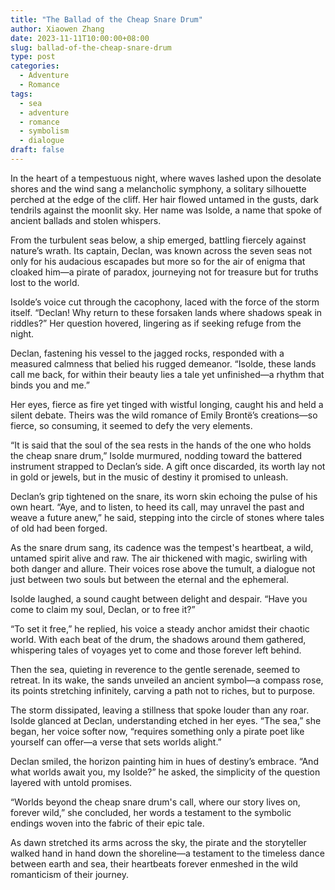 ```yaml
---
title: "The Ballad of the Cheap Snare Drum"
author: Xiaowen Zhang
date: 2023-11-11T10:00:00+08:00
slug: ballad-of-the-cheap-snare-drum
type: post
categories:
  - Adventure
  - Romance
tags:
  - sea
  - adventure
  - romance
  - symbolism
  - dialogue
draft: false
---
```


In the heart of a tempestuous night, where waves lashed upon the desolate shores and the wind sang a melancholic symphony, a solitary silhouette perched at the edge of the cliff. Her hair flowed untamed in the gusts, dark tendrils against the moonlit sky. Her name was Isolde, a name that spoke of ancient ballads and stolen whispers.

From the turbulent seas below, a ship emerged, battling fiercely against nature’s wrath. Its captain, Declan, was known across the seven seas not only for his audacious escapades but more so for the air of enigma that cloaked him—a pirate of paradox, journeying not for treasure but for truths lost to the world.

Isolde’s voice cut through the cacophony, laced with the force of the storm itself. “Declan! Why return to these forsaken lands where shadows speak in riddles?” Her question hovered, lingering as if seeking refuge from the night.

Declan, fastening his vessel to the jagged rocks, responded with a measured calmness that belied his rugged demeanor. “Isolde, these lands call me back, for within their beauty lies a tale yet unfinished—a rhythm that binds you and me.”

Her eyes, fierce as fire yet tinged with wistful longing, caught his and held a silent debate. Theirs was the wild romance of Emily Brontë’s creations—so fierce, so consuming, it seemed to defy the very elements.

“It is said that the soul of the sea rests in the hands of the one who holds the cheap snare drum,” Isolde murmured, nodding toward the battered instrument strapped to Declan’s side. A gift once discarded, its worth lay not in gold or jewels, but in the music of destiny it promised to unleash.

Declan’s grip tightened on the snare, its worn skin echoing the pulse of his own heart. “Aye, and to listen, to heed its call, may unravel the past and weave a future anew,” he said, stepping into the circle of stones where tales of old had been forged.

As the snare drum sang, its cadence was the tempest's heartbeat, a wild, untamed spirit alive and raw. The air thickened with magic, swirling with both danger and allure. Their voices rose above the tumult, a dialogue not just between two souls but between the eternal and the ephemeral.

Isolde laughed, a sound caught between delight and despair. “Have you come to claim my soul, Declan, or to free it?”

“To set it free,” he replied, his voice a steady anchor amidst their chaotic world. With each beat of the drum, the shadows around them gathered, whispering tales of voyages yet to come and those forever left behind.

Then the sea, quieting in reverence to the gentle serenade, seemed to retreat. In its wake, the sands unveiled an ancient symbol—a compass rose, its points stretching infinitely, carving a path not to riches, but to purpose.

The storm dissipated, leaving a stillness that spoke louder than any roar. Isolde glanced at Declan, understanding etched in her eyes. “The sea,” she began, her voice softer now, “requires something only a pirate poet like yourself can offer—a verse that sets worlds alight.”

Declan smiled, the horizon painting him in hues of destiny’s embrace. “And what worlds await you, my Isolde?” he asked, the simplicity of the question layered with untold promises.

“Worlds beyond the cheap snare drum's call, where our story lives on, forever wild,” she concluded, her words a testament to the symbolic endings woven into the fabric of their epic tale.

As dawn stretched its arms across the sky, the pirate and the storyteller walked hand in hand down the shoreline—a testament to the timeless dance between earth and sea, their heartbeats forever enmeshed in the wild romanticism of their journey.